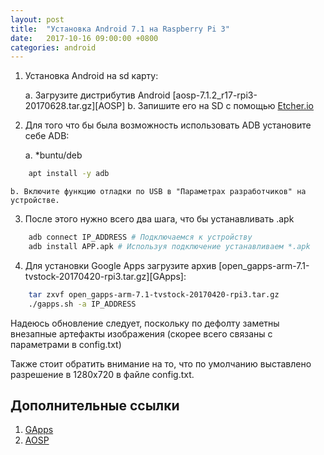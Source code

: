 ```yaml
---
layout: post
title:  "Установка Android 7.1 на Raspberry Pi 3"
date:   2017-10-16 09:00:00 +0800
categories: android
---
```


1. Установка Android на sd карту:

	a. Загрузите дистрибутив Android [aosp-7.1.2_r17-rpi3-20170628.tar.gz][AOSP]
	b. Запишите его на SD с помощью [Etcher.io](https://etcher.io)

2. Для того что бы была возможность использовать ADB установите себе ADB:

	a. *buntu/deb
```sh
	apt install -y adb
```
	b. Включите функцию отладки по USB в "Параметрах разработчиков" на устройстве.

3. После этого нужно всего два шага, что бы устанавливать .apk
```sh
	adb connect IP_ADDRESS # Подключаемся к устройству
	adb install APP.apk # Используя подключение устанавливаем *.apk
```

4. Для установки Google Apps загрузите архив [open_gapps-arm-7.1-tvstock-20170420-rpi3.tar.gz][GApps]:
```sh
	tar zxvf open_gapps-arm-7.1-tvstock-20170420-rpi3.tar.gz
	./gapps.sh -a IP_ADDRESS
```

Надеюсь обновление следует, поскольку по дефолту заметны внезапные артефакты изображения (скорее всего связаны с параметрами в config.txt)

Также стоит обратить внимание на то, что по умолчанию выставлено разрешение в 1280х720 в файле config.txt.

## Дополнительные ссылки

1. [GApps](https://files.ime.moe/Android/Raspberry.Pi.3/open_gapps-arm-7.1-tvstock-20170420-rpi3.tar.gz)
2. [AOSP](https://files.ime.moe/Android/Raspberry.Pi.3/aosp-7.1.2_r17-rpi3-20170628.tar.gz)
